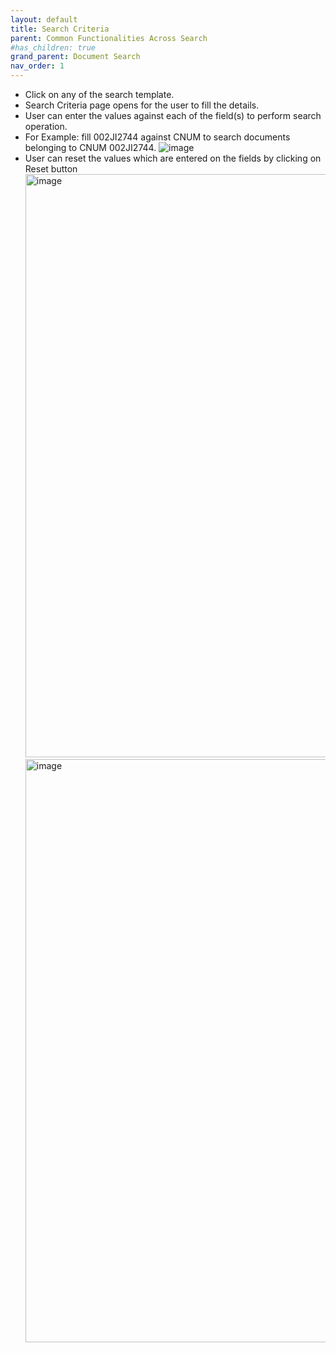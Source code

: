 ```yaml
---
layout: default
title: Search Criteria
parent: Common Functionalities Across Search
#has_children: true
grand_parent: Document Search
nav_order: 1
---
```

- Click on any of the search template.
- Search Criteria page opens for the user to fill the details.
- User can enter the values against each of the field(s) to perform search operation.
- For Example: fill 002JI2744 against CNUM to search documents belonging to CNUM 002JI2744.
    ![image](https://media.github.ibm.com/user/369573/files/42f95900-c5b6-11ec-86ee-3e3367632a86)
- User can reset the values which are entered on the fields by clicking on Reset button
    <img width="933" alt="image" src="https://media.github.ibm.com/user/369573/files/07ab5a00-c5b7-11ec-947d-064cd975a4dc">
    <img width="933" alt="image" src="https://media.github.ibm.com/user/369573/files/5d800200-c5b7-11ec-8aa2-fa180c74503a">






